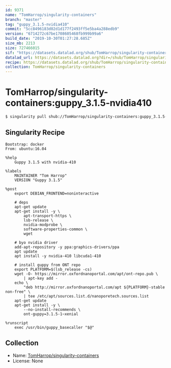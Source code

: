 ```yaml
---
id: 9371
name: "TomHarrop/singularity-containers"
branch: "master"
tag: "guppy_3.1.5-nvidia410"
commit: "5cc8496183d02d1d177f2493ff5e5ba4a288edb9"
version: "6714272c67be1708605468fb999b99a6"
build_date: "2019-10-30T01:27:28.685Z"
size_mb: 2213
size: 727466015
sif: "https://datasets.datalad.org/shub/TomHarrop/singularity-containers/guppy_3.1.5-nvidia410/2019-10-30-5cc84961-6714272c/6714272c67be1708605468fb999b99a6.simg"
datalad_url: https://datasets.datalad.org?dir=/shub/TomHarrop/singularity-containers/guppy_3.1.5-nvidia410/2019-10-30-5cc84961-6714272c/
recipe: https://datasets.datalad.org/shub/TomHarrop/singularity-containers/guppy_3.1.5-nvidia410/2019-10-30-5cc84961-6714272c/Singularity
collection: TomHarrop/singularity-containers
---
```


# TomHarrop/singularity-containers:guppy_3.1.5-nvidia410

```bash
$ singularity pull shub://TomHarrop/singularity-containers:guppy_3.1.5-nvidia410
```

## Singularity Recipe

```singularity
Bootstrap: docker
From: ubuntu:16.04

%help
    Guppy 3.1.5 with nvidia-410

%labels
    MAINTAINER "Tom Harrop"
    VERSION "Guppy 3.1.5"

%post
    export DEBIAN_FRONTEND=noninteractive

    # deps
    apt-get update
    apt-get install -y \
        apt-transport-https \
        lsb-release \
        nvidia-modprobe \
        software-properties-common \
        wget 

    # byo nvidia driver
    add-apt-repository -y ppa:graphics-drivers/ppa
    apt update
    apt install -y nvidia-410 libcuda1-410

    # install guppy from ONT repo
    export PLATFORM=$(lsb_release -cs) 
    wget -O- https://mirror.oxfordnanoportal.com/apt/ont-repo.pub \
        | apt-key add - 
    echo \
        "deb http://mirror.oxfordnanoportal.com/apt ${PLATFORM}-stable non-free" \
        | tee /etc/apt/sources.list.d/nanoporetech.sources.list 
    apt-get update
    apt-get install -y \
        --no-install-recommends \
        ont-guppy=3.1.5-1~xenial

%runscript
    exec /usr/bin/guppy_basecaller "$@"
```

## Collection

 - Name: [TomHarrop/singularity-containers](https://github.com/TomHarrop/singularity-containers)
 - License: None

